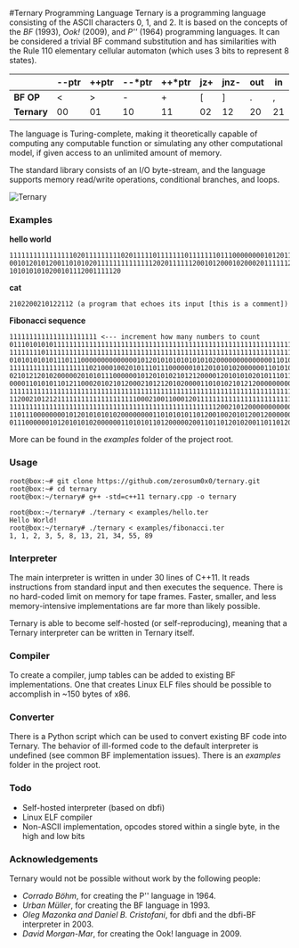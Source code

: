 #Ternary Programming Language
Ternary is a programming language consisting of the ASCII characters 0, 1, and 2. It is based on the concepts of the *BF* (1993), *Ook!* (2009), and *P''* (1964) programming languages. It can be considered a trivial BF command substitution and has similarities with the Rule 110 elementary cellular automaton (which uses 3 bits to represent 8 states).

|         | --ptr | ++ptr | --*ptr | ++*ptr | jz+ | jnz- | out | in |
|---------|------|-------|-----|-----|------|------|-----|----|
| **BF OP**   | <    | >     | -   | +   | [    | ]    | .   | ,  |
| **Ternary** | 00   | 01    | 10  | 11  | 02   | 12   | 20  | 21 |

The language is Turing-complete, making it theoretically capable of computing any computable function or simulating any other computational model, if given access to an unlimited amount of memory.

The standard library consists of an I/O byte-stream, and the language supports memory read/write operations, conditional branches, and loops.

![Ternary](http://i.imgur.com/0lKtL2X.jpg)

### Examples

**hello world**
```binary
11111111111111110201111111110201111101111111011111110111000000001012011101110110010111020012
00101201012001101010201111111111111120201111112001012000102000201111112010101010101020101010
1010101010200101112001111120
```

**cat** 
```binary
2102200210122112 (a program that echoes its input [this is a comment])
```

**Fibonacci sequence**
```binary
1111111111111111111111 <--- increment how many numbers to count
01110101010111111111111111111111111111111111111111111111111111111111111111111111111111111111
11111111011111111111111111111111111111111111111111111111111111111111111111000000000000020102
01010101010111011100000000000000101201010101010101020000000000000011010101010101011012000201
11111111111111111111021000100201011101110000001012010101020000001101010110121100020102101200
02101212010200000201010111000000101201010210121200001201010102010111011100000010120101010200
00001101010110121100020102101200021012120102000011010102101212000000000000001201010101010211
11111111111111111111111111111111111111111111111111111111111111111111111111111111111111111111
11200210121211111111111111111111000210011000120111111111111111111111111111111111111111111111
11111111111111111111111111111111111111111111111111112002101200000000000000000000000002010101
11011100000000101201010101020000000011010101011012001002010120012000000002101212000002010111
01110000001012010101020000001101010110120000020011011012010200110110120000001012
```

More can be found in the *examples* folder of the project root.

### Usage
```
root@box:~# git clone https://github.com/zerosum0x0/ternary.git
root@box:~# cd ternary
root@box:~/ternary# g++ -std=c++11 ternary.cpp -o ternary

root@box:~/ternary# ./ternary < examples/hello.ter
Hello World!
root@box:~/ternary# ./ternary < examples/fibonacci.ter
1, 1, 2, 3, 5, 8, 13, 21, 34, 55, 89
```

### Interpreter
The main interpreter is written in under 30 lines of C++11. It reads instructions from standard input and then executes the sequence. There is no hard-coded limit on memory for tape frames. Faster, smaller, and less memory-intensive implementations are far more than likely possible.

Ternary is able to become self-hosted (or self-reproducing), meaning that a Ternary interpreter can be written in Ternary itself.

### Compiler
To create a compiler, jump tables can be added to existing BF implementations. One that creates Linux ELF files should be possible to accomplish in ~150 bytes of x86.

### Converter
There is a Python script which can be used to convert existing BF code into Ternary. The behavior of ill-formed code to the default interpreter is undefined (see common BF implementation issues). There is an *examples* folder in the project root.

### Todo
* Self-hosted interpreter (based on dbfi)
* Linux ELF compiler
* Non-ASCII implementation, opcodes stored within a single byte, in the high and low bits

### Acknowledgements
Ternary would not be possible without work by the following people:
* *Corrado Böhm*, for creating the P'' language in 1964.
* *Urban Müller*, for creating the BF language in 1993.
* *Oleg Mazonka and Daniel B. Cristofani*, for dbfi and the dbfi-BF interpreter in 2003.
* *David Morgan-Mar*, for creating the Ook! language in 2009.
